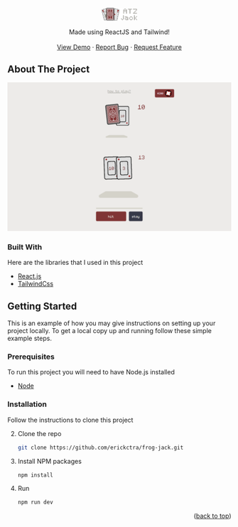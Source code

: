 <br />
<div align="center">
  <a href="#">
    <img src="./src/assets/projectLogo.png" alt="Logo" width="80">
  </a>

  <p align="center">
    Made using ReactJS and Tailwind!
    <br />
    <br />
    <a target="_blank" href="https://atz-jack.netlify.app/">View Demo</a>
    ·
    <a href="https://github.com/erickctra/frog-jack/issues">Report Bug</a>
    ·
    <a href="https://github.com/erickctra/frog-jack/issues">Request Feature</a>
  </p>
</div>

## About The Project

![alt text](https://github.com/ziyadoodle/ATZ-Jack/blob/main/src/assets/screenshot.png?raw=true)

### Built With

Here are the libraries that I used in this project

- [React.js](https://reactjs.org/)
- [TailwindCss](https://tailwindcss.com/)

<!-- GETTING STARTED -->

## Getting Started

This is an example of how you may give instructions on setting up your project locally.
To get a local copy up and running follow these simple example steps.

### Prerequisites

To run this project you will need to have Node.js installed

- [Node](https://nodejs.org/en/)

### Installation

Follow the instructions to clone this project

2. Clone the repo
   ```sh
   git clone https://github.com/erickctra/frog-jack.git
   ```
3. Install NPM packages
   ```sh
   npm install
   ```
4. Run
   ```js
   npm run dev
   ```

<p align="right">(<a href="#top">back to top</a>)</p>
